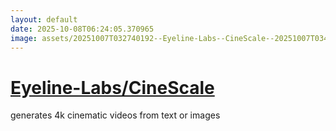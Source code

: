 ```yaml
---
layout: default
date: 2025-10-08T06:24:05.370965
image: assets/20251007T032740192--Eyeline-Labs--CineScale--20251007T034629788--cropped.png
---
```


# [Eyeline-Labs/CineScale](https://github.com/Eyeline-Labs/CineScale)

generates 4k cinematic videos from text or images

